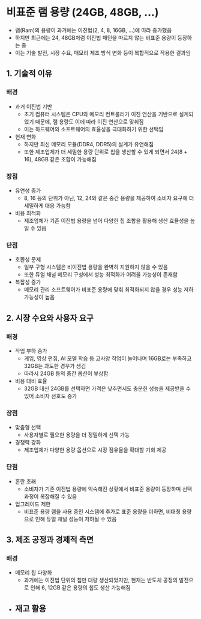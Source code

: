 # 비표준 램 용량 (24GB, 48GB, ...)
- 램(Ram)의 용량이 과거에는 이진법(2, 4, 8, 16GB, ...)에 따라 증가했음
- 하지만 최근에는 24, 48GB처럼 이진법 패턴을 따르지 않는 비표준 용량이 등장하는 중
- 이는 기술 발전, 시장 수요, 매모리 제조 방식 변화 등이 복합적으로 작용한 결과임
## 1. 기술적 이유
### 배경
- 과거 이진법 기반
	- 초기 컴퓨터 시스템은 CPU와 메모리 컨트롤러가 이진 연산을 기반으로 설계되었기 때문에, 램 용량도 이에 따라 이진 연산으로 맞춰짐
	- 이는 하드웨어와 소프트웨어의 효율성을 극대화하기 위한 선택임
- 현재 변화
	- 하지만 최신 메모리 모듈(DDR4, DDR5)의 설계가 유연해짐
	- 또한 제조업체가 더 세밀한 용량 단위로 칩을 생산할 수 있게 되면서 24(8 + 16), 48GB 같은 조합이 가능해짐
### 장점
- 유연성 증가
	- 8, 16 등의 단위가 아닌, 12, 24와 같은 중간 용량을 제공하여 소비자 요구에 더 세밀하게 대응 가능함
- 비용 최적화
	- 제조업체가 기존 이진법 용량을 넘어 다양한 칩 조합을 활용해 생산 효율성을 높일 수 있음
### 단점
- 호환성 문제
	- 일부 구형 시스템은 비이진법 용량을 완벽히 지원하지 않을 수 있음
	- 또한 듀얼 채널 메모리 구성에서 성능 최적화가 어려울 가능성이 존재함
- 복잡성 증가
	- 메모리 관리 소프트웨어가 비표준 용량에 맞춰 최적화되지 않을 경우 성능 저하 가능성이 높음
## 2. 시장 수요와 사용자 요구
### 배경
- 작업 부하 증가
	- 게임, 영상 편집, AI 모델 학습 등 고사양 작업이 늘어나며 16GB로는 부족하고 32GB는 과도한 경우가 생김
	- 따라서 24GB 등의 중간 옵션이 부상함
- 비용 대비 효율
	- 32GB 대신 24GB를 선택하면 가격은 낮추면서도 충분한 성능을 제공받을 수 있어 소비자 선호도 증가
### 장점
- 맞춤형 선택
	- 사용자별로 필요한 용량을 더 정밀하게 선택 가능
- 경쟁력 강화
	- 제조업체가 다양한 용량 옵션으로 시장 점유율을 확대할 기회 제공
### 단점
- 혼란 초래
	- 소비자가 기존 이진법 용량에 익숙해진 상황에서 비표준 용량이 등장하며 선택 과정이 복잡해질 수 있음
- 업그레이드 제한
	- 비표준 용량 램을 사용 중인 시스템에 추가로 표준 용량을 더하면, 비대칭 용량으로 인해 듀얼 채널 성능이 저하될 수 있음
## 3. 제조 공정과 경제적 측면
### 배경
- 메모리 칩 다양화
	- 과거에는 이진법 단위의 칩만 대량 생산되었지만, 현재는 반도체 공정의 발전으로 인해 6, 12GB 같은 용량의 칩도 생산 가능해짐
- 재고 활용
	- 